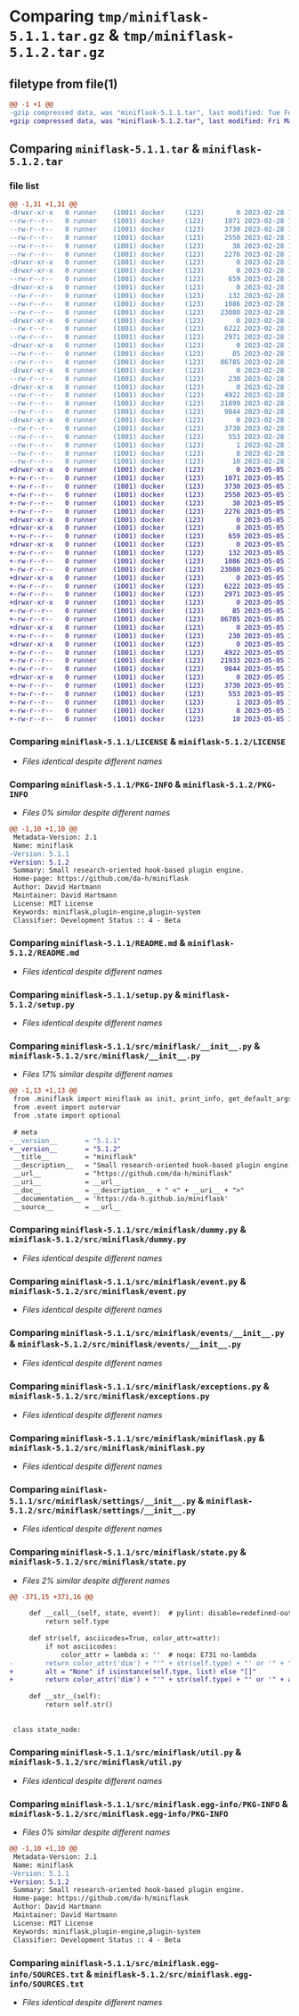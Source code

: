 # Comparing `tmp/miniflask-5.1.1.tar.gz` & `tmp/miniflask-5.1.2.tar.gz`

## filetype from file(1)

```diff
@@ -1 +1 @@
-gzip compressed data, was "miniflask-5.1.1.tar", last modified: Tue Feb 28 14:45:16 2023, max compression
+gzip compressed data, was "miniflask-5.1.2.tar", last modified: Fri May  5 12:55:00 2023, max compression
```

## Comparing `miniflask-5.1.1.tar` & `miniflask-5.1.2.tar`

### file list

```diff
@@ -1,31 +1,31 @@
-drwxr-xr-x   0 runner    (1001) docker     (123)        0 2023-02-28 14:45:16.047315 miniflask-5.1.1/
--rw-r--r--   0 runner    (1001) docker     (123)     1071 2023-02-28 14:45:10.000000 miniflask-5.1.1/LICENSE
--rw-r--r--   0 runner    (1001) docker     (123)     3730 2023-02-28 14:45:16.047315 miniflask-5.1.1/PKG-INFO
--rw-r--r--   0 runner    (1001) docker     (123)     2550 2023-02-28 14:45:10.000000 miniflask-5.1.1/README.md
--rw-r--r--   0 runner    (1001) docker     (123)       38 2023-02-28 14:45:16.047315 miniflask-5.1.1/setup.cfg
--rw-r--r--   0 runner    (1001) docker     (123)     2276 2023-02-28 14:45:10.000000 miniflask-5.1.1/setup.py
-drwxr-xr-x   0 runner    (1001) docker     (123)        0 2023-02-28 14:45:16.043315 miniflask-5.1.1/src/
-drwxr-xr-x   0 runner    (1001) docker     (123)        0 2023-02-28 14:45:16.047315 miniflask-5.1.1/src/miniflask/
--rw-r--r--   0 runner    (1001) docker     (123)      659 2023-02-28 14:45:10.000000 miniflask-5.1.1/src/miniflask/__init__.py
-drwxr-xr-x   0 runner    (1001) docker     (123)        0 2023-02-28 14:45:16.047315 miniflask-5.1.1/src/miniflask/definitions/
--rw-r--r--   0 runner    (1001) docker     (123)      132 2023-02-28 14:45:10.000000 miniflask-5.1.1/src/miniflask/definitions/__init__.py
--rw-r--r--   0 runner    (1001) docker     (123)     1086 2023-02-28 14:45:10.000000 miniflask-5.1.1/src/miniflask/dummy.py
--rw-r--r--   0 runner    (1001) docker     (123)    23080 2023-02-28 14:45:10.000000 miniflask-5.1.1/src/miniflask/event.py
-drwxr-xr-x   0 runner    (1001) docker     (123)        0 2023-02-28 14:45:16.047315 miniflask-5.1.1/src/miniflask/events/
--rw-r--r--   0 runner    (1001) docker     (123)     6222 2023-02-28 14:45:10.000000 miniflask-5.1.1/src/miniflask/events/__init__.py
--rw-r--r--   0 runner    (1001) docker     (123)     2971 2023-02-28 14:45:10.000000 miniflask-5.1.1/src/miniflask/exceptions.py
-drwxr-xr-x   0 runner    (1001) docker     (123)        0 2023-02-28 14:45:16.047315 miniflask-5.1.1/src/miniflask/info/
--rw-r--r--   0 runner    (1001) docker     (123)       85 2023-02-28 14:45:10.000000 miniflask-5.1.1/src/miniflask/info/__init__.py
--rw-r--r--   0 runner    (1001) docker     (123)    86785 2023-02-28 14:45:10.000000 miniflask-5.1.1/src/miniflask/miniflask.py
-drwxr-xr-x   0 runner    (1001) docker     (123)        0 2023-02-28 14:45:16.047315 miniflask-5.1.1/src/miniflask/modules/
--rw-r--r--   0 runner    (1001) docker     (123)      230 2023-02-28 14:45:10.000000 miniflask-5.1.1/src/miniflask/modules/__init__.py
-drwxr-xr-x   0 runner    (1001) docker     (123)        0 2023-02-28 14:45:16.047315 miniflask-5.1.1/src/miniflask/settings/
--rw-r--r--   0 runner    (1001) docker     (123)     4922 2023-02-28 14:45:10.000000 miniflask-5.1.1/src/miniflask/settings/__init__.py
--rw-r--r--   0 runner    (1001) docker     (123)    21899 2023-02-28 14:45:10.000000 miniflask-5.1.1/src/miniflask/state.py
--rw-r--r--   0 runner    (1001) docker     (123)     9844 2023-02-28 14:45:10.000000 miniflask-5.1.1/src/miniflask/util.py
-drwxr-xr-x   0 runner    (1001) docker     (123)        0 2023-02-28 14:45:16.047315 miniflask-5.1.1/src/miniflask.egg-info/
--rw-r--r--   0 runner    (1001) docker     (123)     3730 2023-02-28 14:45:16.000000 miniflask-5.1.1/src/miniflask.egg-info/PKG-INFO
--rw-r--r--   0 runner    (1001) docker     (123)      553 2023-02-28 14:45:16.000000 miniflask-5.1.1/src/miniflask.egg-info/SOURCES.txt
--rw-r--r--   0 runner    (1001) docker     (123)        1 2023-02-28 14:45:16.000000 miniflask-5.1.1/src/miniflask.egg-info/dependency_links.txt
--rw-r--r--   0 runner    (1001) docker     (123)        8 2023-02-28 14:45:16.000000 miniflask-5.1.1/src/miniflask.egg-info/requires.txt
--rw-r--r--   0 runner    (1001) docker     (123)       10 2023-02-28 14:45:16.000000 miniflask-5.1.1/src/miniflask.egg-info/top_level.txt
+drwxr-xr-x   0 runner    (1001) docker     (123)        0 2023-05-05 12:55:00.103622 miniflask-5.1.2/
+-rw-r--r--   0 runner    (1001) docker     (123)     1071 2023-05-05 12:54:54.000000 miniflask-5.1.2/LICENSE
+-rw-r--r--   0 runner    (1001) docker     (123)     3730 2023-05-05 12:55:00.103622 miniflask-5.1.2/PKG-INFO
+-rw-r--r--   0 runner    (1001) docker     (123)     2550 2023-05-05 12:54:54.000000 miniflask-5.1.2/README.md
+-rw-r--r--   0 runner    (1001) docker     (123)       38 2023-05-05 12:55:00.103622 miniflask-5.1.2/setup.cfg
+-rw-r--r--   0 runner    (1001) docker     (123)     2276 2023-05-05 12:54:54.000000 miniflask-5.1.2/setup.py
+drwxr-xr-x   0 runner    (1001) docker     (123)        0 2023-05-05 12:55:00.099622 miniflask-5.1.2/src/
+drwxr-xr-x   0 runner    (1001) docker     (123)        0 2023-05-05 12:55:00.103622 miniflask-5.1.2/src/miniflask/
+-rw-r--r--   0 runner    (1001) docker     (123)      659 2023-05-05 12:54:54.000000 miniflask-5.1.2/src/miniflask/__init__.py
+drwxr-xr-x   0 runner    (1001) docker     (123)        0 2023-05-05 12:55:00.103622 miniflask-5.1.2/src/miniflask/definitions/
+-rw-r--r--   0 runner    (1001) docker     (123)      132 2023-05-05 12:54:54.000000 miniflask-5.1.2/src/miniflask/definitions/__init__.py
+-rw-r--r--   0 runner    (1001) docker     (123)     1086 2023-05-05 12:54:54.000000 miniflask-5.1.2/src/miniflask/dummy.py
+-rw-r--r--   0 runner    (1001) docker     (123)    23080 2023-05-05 12:54:54.000000 miniflask-5.1.2/src/miniflask/event.py
+drwxr-xr-x   0 runner    (1001) docker     (123)        0 2023-05-05 12:55:00.103622 miniflask-5.1.2/src/miniflask/events/
+-rw-r--r--   0 runner    (1001) docker     (123)     6222 2023-05-05 12:54:54.000000 miniflask-5.1.2/src/miniflask/events/__init__.py
+-rw-r--r--   0 runner    (1001) docker     (123)     2971 2023-05-05 12:54:54.000000 miniflask-5.1.2/src/miniflask/exceptions.py
+drwxr-xr-x   0 runner    (1001) docker     (123)        0 2023-05-05 12:55:00.103622 miniflask-5.1.2/src/miniflask/info/
+-rw-r--r--   0 runner    (1001) docker     (123)       85 2023-05-05 12:54:54.000000 miniflask-5.1.2/src/miniflask/info/__init__.py
+-rw-r--r--   0 runner    (1001) docker     (123)    86785 2023-05-05 12:54:54.000000 miniflask-5.1.2/src/miniflask/miniflask.py
+drwxr-xr-x   0 runner    (1001) docker     (123)        0 2023-05-05 12:55:00.103622 miniflask-5.1.2/src/miniflask/modules/
+-rw-r--r--   0 runner    (1001) docker     (123)      230 2023-05-05 12:54:54.000000 miniflask-5.1.2/src/miniflask/modules/__init__.py
+drwxr-xr-x   0 runner    (1001) docker     (123)        0 2023-05-05 12:55:00.103622 miniflask-5.1.2/src/miniflask/settings/
+-rw-r--r--   0 runner    (1001) docker     (123)     4922 2023-05-05 12:54:54.000000 miniflask-5.1.2/src/miniflask/settings/__init__.py
+-rw-r--r--   0 runner    (1001) docker     (123)    21933 2023-05-05 12:54:54.000000 miniflask-5.1.2/src/miniflask/state.py
+-rw-r--r--   0 runner    (1001) docker     (123)     9844 2023-05-05 12:54:54.000000 miniflask-5.1.2/src/miniflask/util.py
+drwxr-xr-x   0 runner    (1001) docker     (123)        0 2023-05-05 12:55:00.103622 miniflask-5.1.2/src/miniflask.egg-info/
+-rw-r--r--   0 runner    (1001) docker     (123)     3730 2023-05-05 12:55:00.000000 miniflask-5.1.2/src/miniflask.egg-info/PKG-INFO
+-rw-r--r--   0 runner    (1001) docker     (123)      553 2023-05-05 12:55:00.000000 miniflask-5.1.2/src/miniflask.egg-info/SOURCES.txt
+-rw-r--r--   0 runner    (1001) docker     (123)        1 2023-05-05 12:55:00.000000 miniflask-5.1.2/src/miniflask.egg-info/dependency_links.txt
+-rw-r--r--   0 runner    (1001) docker     (123)        8 2023-05-05 12:55:00.000000 miniflask-5.1.2/src/miniflask.egg-info/requires.txt
+-rw-r--r--   0 runner    (1001) docker     (123)       10 2023-05-05 12:55:00.000000 miniflask-5.1.2/src/miniflask.egg-info/top_level.txt
```

### Comparing `miniflask-5.1.1/LICENSE` & `miniflask-5.1.2/LICENSE`

 * *Files identical despite different names*

### Comparing `miniflask-5.1.1/PKG-INFO` & `miniflask-5.1.2/PKG-INFO`

 * *Files 0% similar despite different names*

```diff
@@ -1,10 +1,10 @@
 Metadata-Version: 2.1
 Name: miniflask
-Version: 5.1.1
+Version: 5.1.2
 Summary: Small research-oriented hook-based plugin engine.
 Home-page: https://github.com/da-h/miniflask
 Author: David Hartmann
 Maintainer: David Hartmann
 License: MIT License
 Keywords: miniflask,plugin-engine,plugin-system
 Classifier: Development Status :: 4 - Beta
```

### Comparing `miniflask-5.1.1/README.md` & `miniflask-5.1.2/README.md`

 * *Files identical despite different names*

### Comparing `miniflask-5.1.1/setup.py` & `miniflask-5.1.2/setup.py`

 * *Files identical despite different names*

### Comparing `miniflask-5.1.1/src/miniflask/__init__.py` & `miniflask-5.1.2/src/miniflask/__init__.py`

 * *Files 17% similar despite different names*

```diff
@@ -1,13 +1,13 @@
 from .miniflask import miniflask as init, print_info, get_default_args
 from .event import outervar
 from .state import optional
 
 # meta
-__version__       = "5.1.1"
+__version__       = "5.1.2"
 __title__         = "miniflask"
 __description__   = "Small research-oriented hook-based plugin engine."
 __url__           = "https://github.com/da-h/miniflask"
 __uri__           = __url__
 __doc__           = __description__ + " <" + __uri__ + ">"
 __documentation__ = 'https://da-h.github.io/miniflask'
 __source__        = __url__
```

### Comparing `miniflask-5.1.1/src/miniflask/dummy.py` & `miniflask-5.1.2/src/miniflask/dummy.py`

 * *Files identical despite different names*

### Comparing `miniflask-5.1.1/src/miniflask/event.py` & `miniflask-5.1.2/src/miniflask/event.py`

 * *Files identical despite different names*

### Comparing `miniflask-5.1.1/src/miniflask/events/__init__.py` & `miniflask-5.1.2/src/miniflask/events/__init__.py`

 * *Files identical despite different names*

### Comparing `miniflask-5.1.1/src/miniflask/exceptions.py` & `miniflask-5.1.2/src/miniflask/exceptions.py`

 * *Files identical despite different names*

### Comparing `miniflask-5.1.1/src/miniflask/miniflask.py` & `miniflask-5.1.2/src/miniflask/miniflask.py`

 * *Files identical despite different names*

### Comparing `miniflask-5.1.1/src/miniflask/settings/__init__.py` & `miniflask-5.1.2/src/miniflask/settings/__init__.py`

 * *Files identical despite different names*

### Comparing `miniflask-5.1.1/src/miniflask/state.py` & `miniflask-5.1.2/src/miniflask/state.py`

 * *Files 2% similar despite different names*

```diff
@@ -371,15 +371,16 @@
 
     def __call__(self, state, event):  # pylint: disable=redefined-outer-name
         return self.type
 
     def str(self, asciicodes=True, color_attr=attr):
         if not asciicodes:
             color_attr = lambda x: ''  # noqa: E731 no-lambda
-        return color_attr('dim') + "'" + str(self.type) + "' or '" + "None" + "' ⟶   " + color_attr('reset') + str(self.dependencies)
+        alt = "None" if isinstance(self.type, list) else "[]"
+        return color_attr('dim') + "'" + str(self.type) + "' or '" + alt + "' ⟶   " + color_attr('reset')
 
     def __str__(self):
         return self.str()
 
 
 class state_node:
```

### Comparing `miniflask-5.1.1/src/miniflask/util.py` & `miniflask-5.1.2/src/miniflask/util.py`

 * *Files identical despite different names*

### Comparing `miniflask-5.1.1/src/miniflask.egg-info/PKG-INFO` & `miniflask-5.1.2/src/miniflask.egg-info/PKG-INFO`

 * *Files 0% similar despite different names*

```diff
@@ -1,10 +1,10 @@
 Metadata-Version: 2.1
 Name: miniflask
-Version: 5.1.1
+Version: 5.1.2
 Summary: Small research-oriented hook-based plugin engine.
 Home-page: https://github.com/da-h/miniflask
 Author: David Hartmann
 Maintainer: David Hartmann
 License: MIT License
 Keywords: miniflask,plugin-engine,plugin-system
 Classifier: Development Status :: 4 - Beta
```

### Comparing `miniflask-5.1.1/src/miniflask.egg-info/SOURCES.txt` & `miniflask-5.1.2/src/miniflask.egg-info/SOURCES.txt`

 * *Files identical despite different names*

